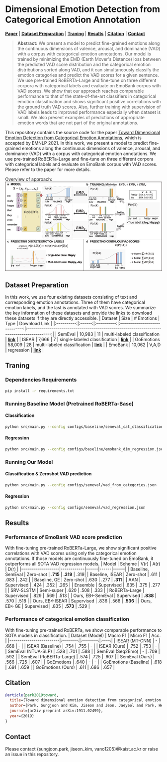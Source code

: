 # Dimensional Emotion Detection from Categorical Emotion Annotation
[**Paper**](https://arxiv.org/abs/1911.02499) |
[**Dataset Preparation**](#Dataset-Preparation) | [**Traning**](#Traning) | [**Results**](#Results) |
[**Citation**](#Citation) | [**Contact**](#Contact)

> **Abstract:** We present a model to predict fine-grained emotions along the continuous dimensions of valence, arousal, and dominance (VAD) with a corpus with categorical emotion annotations. Our model is trained by minimizing the EMD (Earth Mover's Distance) loss between the predicted VAD score distribution and the categorical emotion distributions sorted along VAD, and it can simultaneously classify the emotion categories and predict the VAD scores for a given sentence. We use pre-trained RoBERTa-Large and fine-tune on three different corpora with categorical labels and evaluate on EmoBank corpus with VAD scores. We show that our approach reaches comparable performance to that of the state-of-the-art classifiers in categorical emotion classification and shows significant positive correlations with the ground truth VAD scores. Also, further training with supervision of VAD labels leads to improved performance especially when dataset is small. We also present examples of predictions of appropriate emotion words that are not part of the original annotations.

This repository contains the source code for the paper [Toward Dimensional Emotion Detection from Categorical Emotion Annotations](https://arxiv.org/abs/1911.02499),
which is accepted by EMNLP 2021.
In this work, we present a model to predict fine-grained emotions along the continuous dimensions of valence, arousal, and dominance (VAD) with a corpus with categorical emotion annotations. We use pre-trained RoBERTa-Large and fine-tune on three different corpora with categorical labels and evaluate on EmoBank corpus with VAD scores.
Please refer to the paper for more details.

Overview of approach:
![Overview of approach](figures/overview.png "Overview of approach")


## Dataset Preparation
In this work, we use four existing datasets consisting of text and corresponding emotion annotations. Three of them have categorical emotion labels, and the last is annotated with VAD scores. We summarize the key information of these datasets and provide the links to download these datasets if they are directly accessible.
|   Dataset  |  Size  | # Emotions |              Type             |                                        Download Link                                       |
|:----------:|:------:|:----------:|:-----------------------------:|:------------------------------------------------------------------------------------------:|
|   SemEval  | 10,983 |     11     |  multi-labeled classification | [**link**](https://competitions.codalab.org/competitions/17751#learn_the_details-datasets) |
|    ISEAR   |  7,666 |      7     | single-labeled classification |     [**link**](http://www.affective-sciences.org/index.php/download_file/view/395/296/)    |
| GoEmotions | 58,009 |     28     |  multi-labeled classification |    [**link**](https://github.com/google-research/google-research/tree/master/goemotions)   |
|   EmoBank  | 10,062 |    V,A,D   |           regression          |             [**link**](https://github.com/JULIELab/EmoBank/tree/master/corpus)             |


## Traning
### Dependencies Requirements
```bash
pip install -r requirements.txt
```
### Running Baseline Model (Pretrained RoBERTa-Base)

#### Classification
```bash
python src/main.py --config configs/baseline/semeval_cat_classification.json
```

#### Regression
```bash
python src/main.py --config configs/baseline/emobank_dim_regression.json
```

### Running Our Model

#### Classification & Zeroshot VAD prediction
```bash
python src/main.py --config configs/semeval/vad_from_categories.json
```

#### Regression
```bash
python src/main.py --config configs/semeval/vad_regression.json
```
## Results
### Performance of EmoBank VAD score prediction
With fine-tuning pre-trained RoBERTa-Large, we show significant positive correlations with VAD scores using only the categorical emotion annotations. If those models are continuously fine-tuned on EmoBank, it outperforms all SOTA VAD regression models.
| Model             | Scheme     | V(r) | A(r) | D(r) |
|-------------------|------------|------|------|------|
| Baseline, SemEval | Zero-shot  | **.715** | **.319** | .319|
| Baseline, ISEAR   | Zero-shot  | .611 | .083 | .242 |
| Baseline, GE      | Zero-shot  | .630 | .277 | **.311** |
| AAN               | Supervised | .424 | .352 | .265 |
| Ensemble          | Supervised | .635 | .375 | .277 |
| SRV-SLSTM         | Semi-super | .620 | .508 | .333 |
| RoBERTa-Large     | Supervised | .829 | .569 | .513 |
| Ours, EB←SemEval  | Supervised | **.838** | .570 | .518 |
| Ours, EB←ISEAR    | Supervised | .836 | .568 | **.536** |
| Ours, EB←GE       | Supervised | .835 | **.573** | .529 |


### Performance of categorical emotion classification
With fine-tuning pre-trained RoBERTa, we show comparable performance to SOTA models in classification.
| Dataset (Model)         | Macro F1 | Micro F1 | Acc. |
|-------------------------|:--------:|:--------:|:----:|
| ISEAR (MT-CNN)          |        - |     .668 |    - |
| ISEAR (Baseline)        |     .754 |     .755 |    - |
| ISEAR (Ours)            |     .752 |     .753 |    - |
| SemEval (NTUA-SLP)      |     .528 |     .701 | .588 |
| SemEval (Seq2Emo)       |        - |     .709 | .592 |
| SemEval (RoBERTa-Large) |     .574 |     .725 | .607 |
| SemEval (Ours)          |     .566 |     .725 | .607 |
| GoEmotions              |     .640 |        - |    - |
| GoEmotions (Baseline)   |     .618 |     .691 | .659 |
| GoEmotions (Ours)       |     .611 |     .686 | .657 |

## Citation
```bibtex
@article{park2019toward,
  title={Toward dimensional emotion detection from categorical emotion annotations},
  author={Park, Sungjoon and Kim, Jiseon and Jeon, Jaeyeol and Park, Heeyoung and Oh, Alice},
  journal={arXiv preprint arXiv:1911.02499},
  year={2019}
}
```

## Contact
Please contact {sungjoon.park, jiseon_kim, vano1205}@kaist.ac.kr or raise an issue in this repository.
